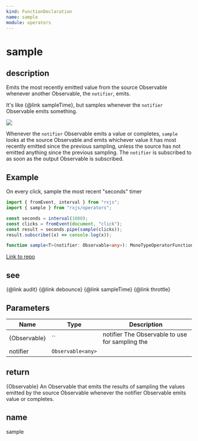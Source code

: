 ```yaml
---
kind: FunctionDeclaration
name: sample
module: operators
---
```


# sample

## description

Emits the most recently emitted value from the source Observable whenever
another Observable, the `notifier`, emits.

<span class="informal">It's like {@link sampleTime}, but samples whenever
the `notifier` Observable emits something.</span>

![](sample.png)

Whenever the `notifier` Observable emits a value or completes, `sample`
looks at the source Observable and emits whichever value it has most recently
emitted since the previous sampling, unless the source has not emitted
anything since the previous sampling. The `notifier` is subscribed to as soon
as the output Observable is subscribed.

## Example

On every click, sample the most recent "seconds" timer

```ts
import { fromEvent, interval } from "rxjs";
import { sample } from "rxjs/operators";

const seconds = interval(1000);
const clicks = fromEvent(document, "click");
const result = seconds.pipe(sample(clicks));
result.subscribe((x) => console.log(x));
```

```ts
function sample<T>(notifier: Observable<any>): MonoTypeOperatorFunction<T>;
```

[Link to repo](https://github.com/ReactiveX/rxjs/blob/master/src/internal/operators/sample.ts#L48-L50)

## see

{@link audit}
{@link debounce}
{@link sampleTime}
{@link throttle}

## Parameters

| Name              | Type              | Description                                     |
| ----------------- | ----------------- | ----------------------------------------------- |
| {Observable<any>} | ``                | notifier The Observable to use for sampling the |
| notifier          | `Observable<any>` |                                                 |

## return

{Observable<T>} An Observable that emits the results of sampling the
values emitted by the source Observable whenever the notifier Observable
emits value or completes.

## name

sample
